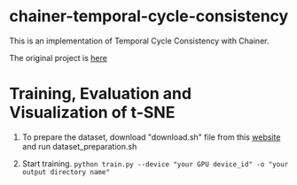 # chainer-temporal-cycle-consistency

This is an implementation of Temporal Cycle Consistency with Chainer.

The original project is [here](https://github.com/google-research/google-research/tree/master/tcc)



# Training, Evaluation and Visualization of t-SNE
1. To prepare the dataset, download "download.sh" file from this [website](https://sites.google.com/site/brainrobotdata/home/multiview-pouring) and run dataset_preparation.sh

2. Start training.
```python train.py --device "your GPU device_id" -o "your output directory name"```
